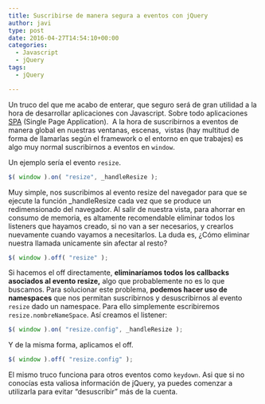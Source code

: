 ```yaml
---
title: Suscribirse de manera segura a eventos con jQuery
author: javi
type: post
date: 2016-04-27T14:54:10+00:00
categories:
  - Javascript
  - jQuery
tags:
  - jQuery

---
```

Un truco del que me acabo de enterar, que seguro será de gran utilidad a la hora de desarrollar aplicaciones con Javascript. Sobre todo aplicaciones [SPA][1] (Single Page Application).  A la hora de suscribirnos a eventos de manera global en nuestras ventanas, escenas,  vistas (hay multitud de forma de llamarlas según el framework o el entorno en que trabajes) es algo muy normal suscribirnos a eventos en `window`.

Un ejemplo sería el evento `resize`.

```js
$( window ).on( "resize", _handleResize );
```

Muy simple, nos suscribimos al evento resize del navegador para que se ejecute la función _handleResize cada vez que se produce un redimensionado del navegador. Al salir de nuestra vista, para ahorrar en consumo de memoria, es altamente recomendable eliminar todos los listeners que hayamos creado, si no van a ser necesarios, y crearlos nuevamente cuando vayamos a necesitarlos. La duda es, ¿Cómo eliminar nuestra llamada unicamente sin afectar al resto?

```js
$( window ).off( "resize" );
```

Si hacemos el off directamente, **eliminaríamos todos los callbacks asociados al evento resize,** algo que probablemente no es lo que buscamos. Para solucionar este problema, **podemos hacer uso de namespaces** que nos permitan suscribirnos y desuscribirnos al evento `resize` dado un namespace. Para ello simplemente escribiremos `resize.nombreNameSpace`. Así creamos el listener:

```js
$( window ).on( "resize.config", _handleResize );
```

Y de la misma forma, aplicamos el off.

```js
$( window ).off( "resize.config" );
```

El mismo truco funciona para otros eventos como `keydown`. Asi que si no conocías esta valiosa información de jQuery, ya puedes comenzar a utilizarla para evitar &#8220;desuscribir&#8221; más de la cuenta.

 [1]: https://es.wikipedia.org/wiki/Single-page_application
